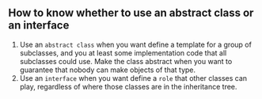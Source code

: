 ## How to know whether to use an abstract class or an interface
1. Use an `abstract class` when you want define a template for a group of subclasses, and you at least some implementation code that all subclasses could use. Make the class abstract when you want to guarantee that nobody can make objects of that type.
2. Use an `interface` when you want define a `role` that other classes can play, regardless of where those classes are in the inheritance tree.
